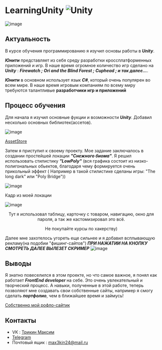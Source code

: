 # LearningUnity ![Unity](https://img.shields.io/badge/unity-%23000000.svg?style=for-the-badge&logo=unity&logoColor=white)
![image](https://github.com/spectrummmm/LearningUnity/assets/133951457/c90ef633-98bb-4ab5-a814-55afd7046416)
## Актуальность
В курсе обучения программированию я изучил основы работы в ***Unity***. <p>***Юнити*** представляет из себя среду разработки кроссплатформенных приложений и игр. В наше время огромное количество игр сделано на ***Unity*** : ***Firewatch ; Ori and the Blind Forest ; Cuphead ; и так далее...***.
</p>

 ***Юнити*** в основном использует язык ***C#***, который очень популярен во всем мире. В наше время игровым компаниям по всему миру требуются талантливые **разработчики игр и приложений**
 
## Процесс обучения
Для начала я изучил основные фукции и возможности  ***Unity***. Добавил несколько основных библиотек(ассетов).


  
![image](https://github.com/spectrummmm/LearningUnity/assets/133951457/a1ee40a7-cc7f-45fa-b938-456f99d7ef9e)
<p textalign = center> <a href="https://assetstore.unity.com/">AssetStore</a>
  </p>

Затем я приступил к своему проекту. Мое задание заключалось в создании простейшей локации ***"Снежного биома"***. Я решил использовать стилистику ***"LowPoly"*** (вся графика состоит из низко-полигональных обьектов, благодаря чему формируется очень прикольный эффект ( Например в такой стилистике сделаны игры: "The long dark" или "Poly Bridge"))


![image](https://github.com/spectrummmm/LearningUnity/assets/133951457/6ff05577-0cb3-4bd2-9738-00139c4fbc43)
<p textalign = center> Кадр из моей локации</a>
  </p>


![image](https://github.com/spectrummmm/bebropage/assets/133951457/cc657427-8f99-46fe-86ea-0c6c0b37fadb)
<p align = center>Тут я использовал таблицу, карточку с товаром, навигацию, окно для пароля, а так же кастомизировал это всё. </p>
<p align = center>Не покупайте курсы по хакерству)</p>

Далее мне захотелось угореть еще сильнее и я добавил всплывающую рекламу(на подобии "фишинг-сайтов") ***ПРИ НАЖАТИИ НА КНОПКУ СМОТРЕТЬ ДАЛЕЕ ВЫЛЕЗЕТ СКРИМЕР***
![image](https://github.com/spectrummmm/bebropage/assets/133951457/b5d624d9-33a1-4fbe-acea-a180869a3463)


## Выводы
Я знатно повеселился в этом проекте, но что самое важное, я понял как работает ***FrontEnd developer*** на себе. Это очень увлекательный и творческий процесс. А навыки, полученные в этой работе, теперь позволяют мне создавать свои собственные сайты, например я смогу сделать ***портфолио***, чем в ближайшее время и займусь!
<p>
<a href="https://spectrummmm.github.io/bebropage">Собственно мой рофло-сайтик</a>
  </p>
  
## Контакты
- VK : [Трикин Максим](https://vk.com/causeimanikeboy)
- [Telegram](https://t.me/nihuya_sebe_bigboy)
- Почтовый ящик : max3kin24@mail.ru
